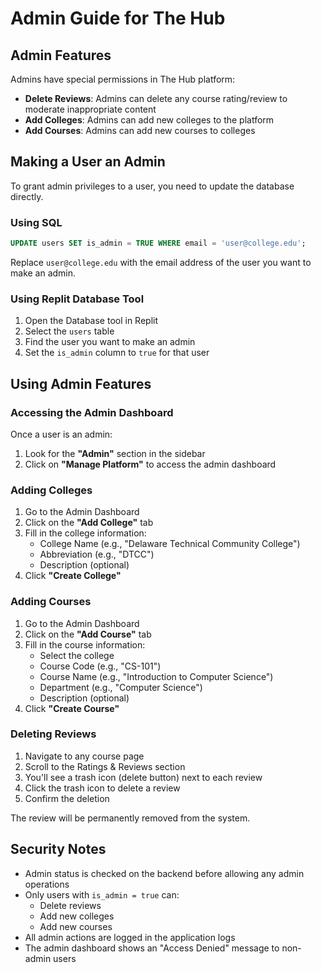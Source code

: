 # Admin Guide for The Hub

## Admin Features

Admins have special permissions in The Hub platform:

- **Delete Reviews**: Admins can delete any course rating/review to moderate inappropriate content
- **Add Colleges**: Admins can add new colleges to the platform
- **Add Courses**: Admins can add new courses to colleges

## Making a User an Admin

To grant admin privileges to a user, you need to update the database directly.

### Using SQL

```sql
UPDATE users SET is_admin = TRUE WHERE email = 'user@college.edu';
```

Replace `user@college.edu` with the email address of the user you want to make an admin.

### Using Replit Database Tool

1. Open the Database tool in Replit
2. Select the `users` table
3. Find the user you want to make an admin
4. Set the `is_admin` column to `true` for that user

## Using Admin Features

### Accessing the Admin Dashboard

Once a user is an admin:

1. Look for the **"Admin"** section in the sidebar
2. Click on **"Manage Platform"** to access the admin dashboard

### Adding Colleges

1. Go to the Admin Dashboard
2. Click on the **"Add College"** tab
3. Fill in the college information:
   - College Name (e.g., "Delaware Technical Community College")
   - Abbreviation (e.g., "DTCC")
   - Description (optional)
4. Click **"Create College"**

### Adding Courses

1. Go to the Admin Dashboard
2. Click on the **"Add Course"** tab
3. Fill in the course information:
   - Select the college
   - Course Code (e.g., "CS-101")
   - Course Name (e.g., "Introduction to Computer Science")
   - Department (e.g., "Computer Science")
   - Description (optional)
4. Click **"Create Course"**

### Deleting Reviews

1. Navigate to any course page
2. Scroll to the Ratings & Reviews section
3. You'll see a trash icon (delete button) next to each review
4. Click the trash icon to delete a review
5. Confirm the deletion

The review will be permanently removed from the system.

## Security Notes

- Admin status is checked on the backend before allowing any admin operations
- Only users with `is_admin = true` can:
  - Delete reviews
  - Add new colleges
  - Add new courses
- All admin actions are logged in the application logs
- The admin dashboard shows an "Access Denied" message to non-admin users
